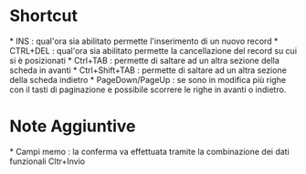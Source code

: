 # Shortcut
\* INS :  qual'ora sia abilitato permette l'inserimento di un nuovo record
\* CTRL+DEL :  qual'ora sia abilitato permette la cancellazione del record su cui si è posizionati
\* Ctrl+TAB :  permette di saltare ad un altra sezione della scheda in avanti
\* Ctrl+Shift+TAB :  permette di saltare ad un altra sezione della scheda indietro
\* PageDown/PageUp :  se sono in modifica più righe con il tasti di paginazione e possibile scorrere le righe in avanti o indietro.

# Note Aggiuntive
\* Campi memo :  la conferma va effettuata tramite la combinazione dei dati funzionali Cltr+Invio
